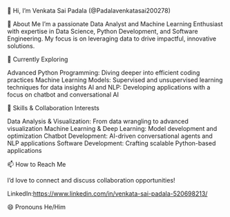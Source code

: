 👋 Hi, I’m Venkata Sai Padala (@Padalavenkatasai200278)

👀 About Me
I’m a passionate Data Analyst and Machine Learning Enthusiast with expertise in Data Science, Python Development, and Software Engineering. My focus is on leveraging data to drive impactful, innovative solutions.


🌱 Currently Exploring

Advanced Python Programming: Diving deeper into efficient coding practices
Machine Learning Models: Supervised and unsupervised learning techniques for data insights
AI and NLP: Developing applications with a focus on chatbot and conversational AI


💼 Skills & Collaboration Interests


Data Analysis & Visualization: From data wrangling to advanced visualization
Machine Learning & Deep Learning: Model development and optimization
Chatbot Development: AI-driven conversational agents and NLP applications
Software Development: Crafting scalable Python-based applications


📫 How to Reach Me


I’d love to connect and discuss collaboration opportunities!

LinkedIn:https://www.linkedin.com/in/venkata-sai-padala-520698213/

😄 Pronouns
He/Him

